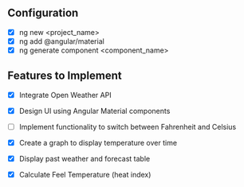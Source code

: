 
## Configuration 

- [x] ng new <project_name>
- [x] ng add @angular/material
- [x] ng generate component <component_name>

## Features to Implement

- [x] Integrate Open Weather API
- [x] Design UI using Angular Material components
- [ ] Implement functionality to switch between Fahrenheit and Celsius
- [x] Create a graph to display temperature over time
- [x] Display past weather and forecast table
- [x] Calculate Feel Temperature (heat index)

